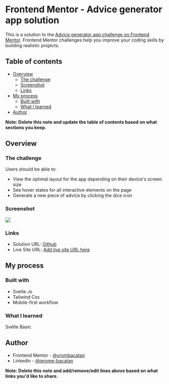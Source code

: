 # Frontend Mentor - Advice generator app solution

This is a solution to the [Advice generator app challenge on Frontend Mentor](https://www.frontendmentor.io/challenges/advice-generator-app-QdUG-13db). Frontend Mentor challenges help you improve your coding skills by building realistic projects.

## Table of contents

- [Overview](#overview)
  - [The challenge](#the-challenge)
  - [Screenshot](#screenshot)
  - [Links](#links)
- [My process](#my-process)
  - [Built with](#built-with)
  - [What I learned](#what-i-learned)
- [Author](#author)

**Note: Delete this note and update the table of contents based on what sections you keep.**

## Overview

### The challenge

Users should be able to:

- View the optimal layout for the app depending on their device's screen size
- See hover states for all interactive elements on the page
- Generate a new piece of advice by clicking the dice icon

### Screenshot

![](./assets/images/sc.png)

### Links

- Solution URL: [Github](https://github.com/yrombacatan/advice-genarator-using-svelte-and-tailwind)
- Live Site URL: [Add live site URL here](https://your-live-site-url.com)

## My process

### Built with

- Svelte Js
- Tailwind Css
- Mobile-first workflow

### What I learned

Svelte Basic

## Author

- Frontend Mentor - [@yrombacatan](https://www.frontendmentor.io/profile/yrombacatan)
- LinkedIn - [@jerome-bacatan](https://www.linkedin.com/in/jerome-bacatan-0697ab12b/)

**Note: Delete this note and add/remove/edit lines above based on what links you'd like to share.**
